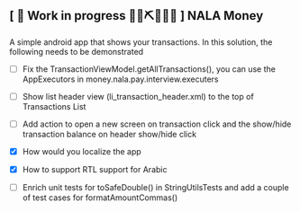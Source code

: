 ## \[ 🚧 Work in progress 👷‍♀️⛏👷🔧️🚧 \] NALA Money

A simple android app that shows your transactions. In this solution, the following needs to be demonstrated 

- [ ] Fix the TransactionViewModel.getAllTransactions(), you can use the AppExecutors in money.nala.pay.interview.executers
- [ ] Show list header view (li_transaction_header.xml) to the top of Transactions List
- [ ] Add action to open a new screen on transaction click and the show/hide transaction balance on header show/hide click
- [x] How would you localize the app
- [x] How to support RTL support for Arabic
- [ ] Enrich unit tests for toSafeDouble() in StringUtilsTests and add a couple of test cases for formatAmountCommas()

 